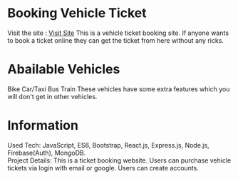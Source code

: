 # Booking Vehicle Ticket
Visit the site : <a href="https://vehicleticket.netlify.app/">Visit Site</a>
This is a vehicle ticket booking site. If anyone wants to book a ticket online they can get the ticket from here without any ricks.
# Abailable Vehicles
 Bike
 Car/Taxi
 Bus
 Train
 These vehicles have some extra features which you will don't get in other vehicles.

# Information
Used Tech: JavaScript, ES6, Bootstrap, React.js, Express.js, Node.js, Firebase(Auth), MongoDB. \
Project Details: This is a ticket booking website. Users can purchase vehicle tickets via login with email or google. Users can create accounts.
